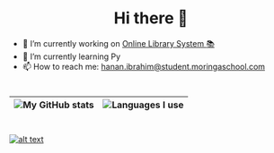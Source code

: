 <h1 align='center'>Hi there 👋</h1>


- 🔭 I’m currently working on [Online Library System :books:](https://github.com/Hanan-Hussein/Online-Library-System)
- 🌱 I’m currently learning Py
- 📫 How to reach me: hanan.ibrahim@student.moringaschool.com

# 


| ![My GitHub stats](https://github-readme-stats.vercel.app/api?username=Hanan-Hussein&theme=tokyonight&&count_private=true&show_icons=true)   	|  ![Languages I use](https://github-readme-stats.vercel.app/api/top-langs/?username=Hanan-Hussein&layout=compact&count_private=true&show_icons=true&langs_count=10&theme=tokyonight)  	|
|---	|---	|
#
[![alt text](https://img.shields.io/badge/-LinkedIn-0e76a8?style=plastic&logo=linkedIn)</a>](https://www.linkedin.com/in/hanan-hussein-ibrahim-9a478415a/)

